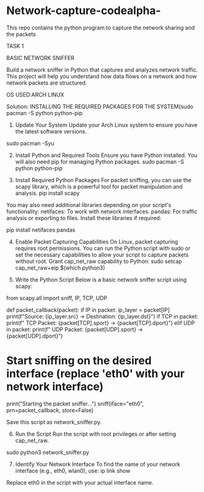 # Network-capture-codealpha-
This repo contains the python program to capture the network sharing and the packets


TASK 1

BASIC NETWORK SNIFFER

Build a network sniffer in Python that
captures and analyzes network traffic. This
project will help you understand how data
flows on a network and how network packets
are structured.

OS USED:ARCH LINUX

Solution:
 INSTALLING THE REQUIRED PACKAGES FOR THE SYSTEM(sudo pacman -S python python-pip  





1. Update Your System
Update your Arch Linux system to ensure you have the latest software versions.

sudo pacman -Syu



2. Install Python and Required Tools
Ensure you have Python installed. You will also need pip for managing Python packages.
sudo pacman -S python python-pip



3. Install Required Python Packages
For packet sniffing, you can use the scapy library, which is a powerful tool for packet manipulation and analysis.
pip install scapy


You may also need additional libraries depending on your script's functionality:
netifaces: To work with network interfaces.
pandas: For traffic analysis or exporting to files.
Install these libraries if required:

pip install netifaces pandas



4. Enable Packet Capturing Capabilities
On Linux, packet capturing requires root permissions. You can run the Python script with sudo or set the necessary capabilities to allow your script to capture packets without root.
Grant cap_net_raw capability to Python:
sudo setcap cap_net_raw+eip $(which python3)


5. Write the Python Script
Below is a basic network sniffer script using scapy:

from scapy.all import sniff, IP, TCP, UDP

def packet_callback(packet):
    if IP in packet:
        ip_layer = packet[IP]
        print(f"Source: {ip_layer.src} -> Destination: {ip_layer.dst}")
        if TCP in packet:
            print(f"  TCP Packet: {packet[TCP].sport} -> {packet[TCP].dport}")
        elif UDP in packet:
            print(f"  UDP Packet: {packet[UDP].sport} -> {packet[UDP].dport}")

# Start sniffing on the desired interface (replace 'eth0' with your network interface)
print("Starting the packet sniffer...")
sniff(iface="eth0", prn=packet_callback, store=False)

Save this script as network_sniffer.py.

6. Run the Script
Run the script with root privileges or after setting cap_net_raw.

sudo python3 network_sniffer.py


7. Identify Your Network Interface
To find the name of your network interface (e.g., eth0, wlan0), use:
ip link show

Replace eth0 in the script with your actual interface name.

    

